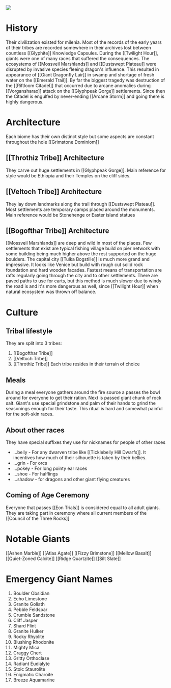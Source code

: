 ![](https://pathfinderwiki.com/w/images/6/68/Urathash.jpg?20150123071402)
# History
Their civilization existed for milenia. Most of the records of the early years of their tribes are recorded somewhere in their archives lost between countless [[Glyphite]] Knowledge Capsules.
During the [[Twilight Hour]], giants were one of many races that suffered the consequences. The ecosystems of [[Mossveil Marshlands]] and [[Dustswept Plateau]] were disrupted by invasive species fleeing dragon's influence. This resulted in appearance of [[Giant Dragonfly Lair]] in swamp and shortage of fresh water on the [[Emerald Trail]]. By far the biggest tragedy was destruction of the [[Riftloom Citadel]] that occurred due to arcane anomalies during [[Vorgansharax]] attack on the [[Glyphpeak Gorge]] settlements. Since then the Citadel is engulfed by never-ending [[Arcane Storm]] and going there is highly dangerous.
# Architecture
Each biome has their own distinct style but some aspects are constant throughout the hole [[Grimstone Dominiom]]
## [[Throthiz Tribe]] Architecture
They carve out huge settlements in [[Glyphpeak Gorge]].
Main reference for style would be Ethiopia and their Temples on the cliff sides.
## [[Veltoch Tribe]] Architecture
They lay down landmarks along the trail through [[Dustswept Plateau]]. Most settlements are temporary camps placed around the monuments. Main reference would be Stonehenge or Easter island statues
## [[Bogofthar Tribe]] Architecture
[[Mossveil Marshlands]] are deep and wild in most of the places. Few settlements that exist are typical fishing village build on pier network with some building being much higher above the rest supported on the huge boulders. The capital city [[Tulka Bogstille]] is much more grand and impressive. It looks like Venice but build with rough cut solid rock foundation and hard wooden facades. Fastest means of transportation are rafts regularly going through the city and to other settlements. There are paved paths to use for carts, but this method is much slower due to windy the road is and it's more dangerous as well, since [[Twilight Hour]] when natural ecosystem was thrown off balance.
# Culture
## Tribal lifestyle
They are split into 3 tribes:
1. [[Bogofthar Tribe]]
2. [[Veltoch Tribe]]
3. [[Throthiz Tribe]]
Each tribe resides in their terrain of choice
## Meals
During a meal everyone gathers around the fire source a passes the bowl around for everyone to get their ration. Next is passed giant chunk of rock salt. Giant's use special grindstone and palm of their hands to grind the seasonings enough for their taste. This ritual is hard and somewhat painful for the soft-skin races. 

## About other races
They have special suffixes they use for nicknames for people of other races
- ...belly - For any dwarven tribe like [[Ticklebelly Hill Dwarfs]]. It incentives how much of their silhouette is taken by their bellies.
- ...grin - For orcs
- ...pokey - For long pointy ear races
- ...shoe - For halflings
- ...shadow - for dragons and other giant flying creatures

## Coming of Age Ceremony
Everyone that passes [[Eon Trials]] is considered equal to all adult giants. They are taking part in ceremony where all current members of the [[Council of the Three Rocks]]
# Notable Giants
[[Ashen Marble]]
[[Atlas Agate]]
[[Fizzy Brimstone]]
[[Mellow Basalt]]
[[Quiet-Zoned Calcite]]
[[Ridge Quartzite]]
[[Silt Slate]]

# Emergency Giant Names
1. Boulder Obsidian
3. Echo Limestone
4. Granite Goliath
5. Pebble Feldspar
6. Crumble Sandstone
7. Cliff Jasper
8. Shard Flint
9. Granite Hulker
10. Rocky Rhyolite
11. Blushing Rhodonite
12. Mighty Mica
13. Craggy Chert
14. Gritty Orthoclase
15. Radiant Eudialyte
16. Stoic Staurolite
17. Enigmatic Charoite
18. Breeze Aquamarine